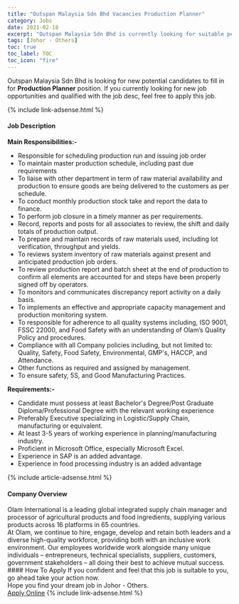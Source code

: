 ```yaml
---
title: "Outspan Malaysia Sdn Bhd Vacancies Production Planner" 
category: Jobs 
date: 2021-02-18 
excerpt: "Outspan Malaysia Sdn Bhd is currently looking for suitable person to fill in the Production Planner which based in Johor - Others" 
tags: [Johor - Others] 
toc: true 
toc_label: TOC 
toc_icon: "fire" 
--- 
```


<p>Outspan Malaysia Sdn Bhd is looking for new potential candidates to fill in for <b>Production Planner</b> position. If you currently looking for new job opportunities and qualified with the job desc, feel free to apply this job.
</p>{% include link-adsense.html %} 
<div><div><h4>Job Description</h4></div><div><div><span><div><p><strong>Main Responsibilities:-</strong></p><ul><li>Responsible for scheduling production run and issuing job order</li><li>To maintain master production schedule, including past due requirements</li><li>To liaise with other department in term of raw material availability and production to ensure goods are being delivered to the customers as per schedule.</li><li>To conduct monthly production stock take and report the data to finance.</li><li>To perform job closure in a timely manner as per requirements.</li><li>Record, reports and posts for all associates to review, the shift and daily totals of production output.</li><li>To prepare and maintain records of raw materials used, including lot verification, throughput and yields.</li><li>To reviews system inventory of raw materials against present and anticipated production job orders.</li><li>To review production report and batch sheet at the end of production to confirm all elements are accounted for and steps have been properly signed off by operators.</li><li>To monitors and communicates discrepancy report activity on a daily basis.</li><li>To implements an effective and appropriate capacity management and production monitoring system.</li><li>To responsible for adherence to all quality systems including, ISO 9001, FSSC 22000, and Food Safety with an understanding of Olam&#8217;s Quality Policy and procedures.</li><li>Compliance with all Company policies including, but not limited to: Quality, Safety, Food Safety, Environmental, GMP's, HACCP, and Attendance.</li><li>Other functions as required and assigned by management.</li><li>To ensure safety, 5S, and Good Manufacturing Practices.</li></ul><p><strong>Requirements:-</strong></p><ul><li>Candidate must possess at least Bachelor's Degree/Post Graduate Diploma/Professional Degree with the relevant working experience</li><li>Preferably Executive specializing in Logistic/Supply Chain, manufacturing or equivalent.</li><li>At least 3-5 years of working experience in planning/manufacturing industry.</li><li>Proficient in Microsoft Office, especially Microsoft Excel.</li><li>Experience in SAP is an added advantage.</li><li>Experience in food processing industry is an added advantage</li></ul></div></span></div></div></div> 
{% include article-adsense.html %} 
<div><div><h4>Company Overview</h4></div><div><div><span><div><div>Olam International is a leading global integrated supply chain manager and processor of agricultural products and food ingredients, supplying various products across 16 platforms in 65 countries.</div>
<div>At Olam, we continue to hire, engage, develop and retain both leaders and a diverse high-quality workforce, providing both with an inclusive work environment. Our employees worldwide work alongside many unique individuals &#8211; entrepreneurs, technical specialists, suppliers, customers, government stakeholders &#8211; all doing their best to achieve mutual success.</div></div></span></div></div></div> 
#### How To Apply 
If you confident and feel that this job is suitable to you, go ahead take your action now. <br/> 
Hope you find your dream job in Johor - Others. <br/> 
<a href="https://www.jobstreet.com.my/en/job/production-planner-4484966?jobId=jobstreet-my-job-4484966&" class="btn btn--info" target="_blank" rel="nofollow noopenner">Apply Online</a> 
{% include link-adsense.html %} 